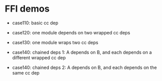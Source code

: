 # FFI demos

* case110:  basic cc dep

* case120: one module depends on two wrapped cc deps

* case130: one module wraps two cc deps

* case140: chained deps 1: A depends on B, and each depends on a different wrapped cc dep

* case140: chained deps 2: A depends on B, and each depends on the same cc dep
